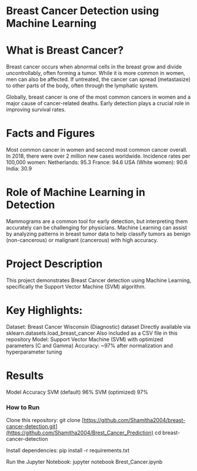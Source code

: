 # Breast Cancer Detection using Machine Learning

# What is Breast Cancer?
Breast cancer occurs when abnormal cells in the breast grow and divide uncontrollably, often forming a tumor. While it is more common in women, men can also be affected. If untreated, the cancer can spread (metastasize) to other parts of the body, often through the lymphatic system.

Globally, breast cancer is one of the most common cancers in women and a major cause of cancer-related deaths. Early detection plays a crucial role in improving survival rates.

# Facts and Figures
Most common cancer in women and second most common cancer overall.
In 2018, there were over 2 million new cases worldwide.
Incidence rates per 100,000 women:
Netherlands: 95.3
France: 94.6
USA (White women): 90.6
India: 30.9


# Role of Machine Learning in Detection
Mammograms are a common tool for early detection, but interpreting them accurately can be challenging for physicians.
Machine Learning can assist by analyzing patterns in breast tumor data to help classify tumors as benign (non-cancerous) or malignant (cancerous) with high accuracy.

# Project Description
This project demonstrates Breast Cancer detection using Machine Learning, specifically the Support Vector Machine (SVM) algorithm.

# Key Highlights:
Dataset: Breast Cancer Wisconsin (Diagnostic) dataset
Directly available via sklearn.datasets.load_breast_cancer
Also included as a CSV file in this repository
Model: Support Vector Machine (SVM) with optimized parameters (C and Gamma)
Accuracy: ~97% after normalization and hyperparameter tuning

# Results
Model	Accuracy
SVM (default)	96%
SVM (optimized)	97%

### How to Run
Clone this repository:
git clone [https://github.com/Shamitha2004/breast-cancer-detection.git](https://github.com/Shamitha2004/Brest_Cancer_Prediction)
cd breast-cancer-detection

Install dependencies:
pip install -r requirements.txt

Run the Jupyter Notebook:
jupyter notebook Brest_Cancer.ipynb


